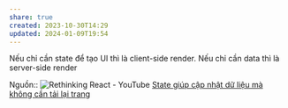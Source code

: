 ```yaml
---
share: true
created: 2023-10-30T14:29
updated: 2024-01-09T19:54
---
```


Nếu chỉ cần state để tạo UI thì là client-side render. Nếu chỉ cần data thì là server-side render

Nguồn:: ![Rethinking React - YouTube](https://youtu.be/KuhfT6-I3QU?si=dw2sM15R87Odni4C)
[State giúp cập nhật dữ liệu mà không cần tải lại trang](./Island,%20state/State%20gi%C3%BAp%20c%E1%BA%ADp%20nh%E1%BA%ADt%20d%E1%BB%AF%20li%E1%BB%87u%20m%C3%A0%20kh%C3%B4ng%20c%E1%BA%A7n%20t%E1%BA%A3i%20l%E1%BA%A1i%20trang.md)